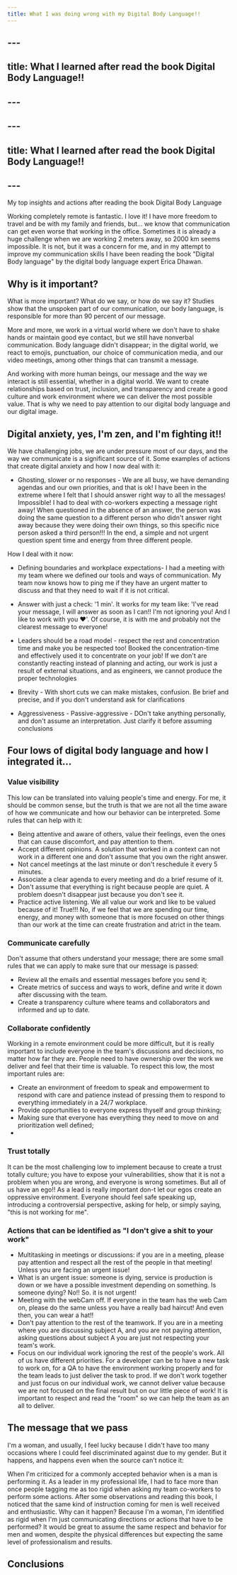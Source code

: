 ```yaml
---
title: What I was doing wrong with my Digital Body Language!!
---
```

## ---
## title: What I learned after read the book Digital Body Language!!
## ---
## ---
## title: What I learned after read the book Digital Body Language!!
## ---

My top insights and actions after reading the book Digital Body Language

Working completely remote is fantastic. I love it! I have more freedom to travel and be with my family and friends, but... we know that communication can get even worse that working in the office. Sometimes it is already a huge challenge when we are working 2 meters away, so 2000 km seems impossible. It is not, but it was a concern for me, and in my attempt to improve my communication skills I have been reading the book "Digital Body language" by the digital body language expert Erica Dhawan.

## Why is it important?
What is more important? What do we say, or how do we say it? Studies show that the unspoken part of our communication, our body language, is responsible for more than 90 percent of our message. 

More and more, we work in a virtual world where we don't have to shake hands or maintain good eye contact, but we still have nonverbal communication. Body language didn't disappear; in the digital world, we react to emojis, punctuation, our choice of communication media, and our video meetings, among other things that can transmit a message.  

And working with more human beings, our message and the way we interact is still essential, whether in a digital world. We want to create relationships based on trust, inclusion, and transparency and create a good culture and work environment where we can deliver the most possible value. That is why we need to pay attention to our digital body language and our digital image.

## Digital anxiety, yes, I'm zen, and I'm fighting it!!

We have challenging jobs, we are under pressure most of our days, and the way we communicate is a significant source of it. Some examples of actions that create digital anxiety and how I now deal with it:

 - Ghosting, slower or no responses - We are all busy, we have demanding agendas and our own priorities, and that is ok! I have been in the extreme where I felt that I should answer right way to all the messages! Impossible! 
I had to deal with co-workers expecting a message right away! When questioned in the absence of an answer, the person was doing the same question to a different person who didn't answer right away because they were doing their own things, so this specific nice person asked a third person!!! In the end, a simple and not urgent question spent time and energy from three different people. 

How I deal with it now:

  - Defining boundaries and workplace expectations- I had a meeting with my team where we defined our tools and ways of communication. My team now knows how to ping me if they have an urgent matter to discuss and that they need to wait if it is not critical. 
  - Answer with just a check: '1 min'. It works for my team like: 'I've read your message, I will answer as soon as I can!! I'm not ignoring you! And I like to work with you ❤️'. Of course, it is with me and probably not the clearest message to everyone!
  
- Leaders should be a road model - respect the rest and concentration time and make you be respected too! Booked the concentration-time and effectively used it to concentrate on your job! If we don't are constantly reacting instead of planning and acting, our work is just a result of external situations, and as engineers, we cannot produce the proper technologies  
- Brevity - With short cuts we  can make mistakes, confusion. Be brief and precise, and if you don't understand ask for clarifications
 - Aggressiveness - Passive-aggressive - DOn't take anything personally, and don't assume an interpretation. Just clarify it before assuming conclusions

## Four lows of digital body language and how I integrated it...

### Value visibility
  This low can be translated into valuing people's time and energy. For me, it should be common sense, but the truth is that we are not all the time aware of how we communicate and how our behavior can be interpreted. Some rules that can help with it:
  - Being attentive and aware of others, value their feelings, even the ones that can cause discomfort, and pay attention to them.
  - Accept different opinions. A solution that worked in a context can not work in a different one and don't assume that you own the right answer.  
  - Not cancel meetings at the last minute or don't reschedule it every 5 minutes. 
  - Associate a clear agenda to every meeting and do a brief resume of it. 
  - Don't assume that everything is right because people are quiet. A problem doesn't disappear just because you don't see it. 
  - Practice active listening. We all value our work and like to be valued because of it! True!!! No, if we feel that we are spending our time, energy, and money with someone that is more focused on other things than our work at the time can create frustration and atrict in the team. 

### Communicate carefully
   Don't assume that others understand your message; there are some small rules that we can apply to make sure that our message is passed:
   - Review all the emails and essential messages before you send it;
   - Create metrics of success and ways to work, define and write it down after discussing with the team. 
   - Create a transparency culture where teams and collaborators and informed and up to date. 

### Collaborate confidently 
  Working in a remote environment could be more difficult, but it is really important to include everyone in the team's discussions and decisions, no matter how far they are. People need to have ownership over the work we deliver and feel that their time is valuable. To respect this low, the most important rules are:
  - Create an environment of freedom to speak and empowerment to respond with care and patience instead of pressing them to respond to everything immediately in a 24/7 workplace.
  - Provide opportunities to everyone express thyself and group thinking;
  - Making sure that everyone has everything they need to move on and prioritization well defined;
  -  

### Trust totally 
It can be the most challenging low to implement because to create a trust totally culture; you have to expose your vulnerabilities, show that it is not a problem when you are wrong, and everyone is wrong sometimes. But all of us have an ego!! As a lead is really important don-t let our egos create an oppressive environment. Everyone should feel safe speaking up, introducing a controversial perspective, asking for help, or simply saying, "this is not working for me".

### Actions that can be identified as "I don't give a shit to your work"
- Multitasking in meetings or discussions: if you are in a meeting, please pay attention and respect all the rest of the people in that meeting! Unless you are facing an urgent issue!
 - What is an urgent issue: someone is dying, service is production is down or we have a possible investment depending on something. Is someone dying? No!! So. it is not urgent!
 - Meeting with the webCam off. If everyone in the team has the web Cam on, please do the same unless you have a really bad haircut! And even then, you can wear a hat!!
 - Don't pay attention to the rest of the teamwork. If you are in a meeting where you are discussing subject A, and you are not paying attention, asking questions about subject A you are just not respecting your team's work. 
 - Focus on our individual work ignoring the rest of the people's work. All of us have different priorities. For a developer can be to have a new task to work on, for a QA to have the environment working properly and for the team leads to just deliver the task to prod. If we don't work together and just focus on our individual work, we cannot deliver value because we are not focused on the final result but on our little piece of work! It is important to respect and read the "room" so we can help the team as an all to deliver. 


## The message that we pass

I'm a woman, and usually, I feel lucky because I didn't have too many occasions where I could feel discriminated against due to my gender. But it happens, and happens even when the source can't notice it: 

When I'm criticized for a commonly accepted behavior when is a man is performing it. As a leader in my professional life, I had to face more than once people tagging me as too rigid when asking my team co-workers to perform some actions. After some observations and reading this book, I noticed that the same kind of instruction coming for men is well received and enthusiastic. Why can it happen? Because I'm a woman, I'm identified as rigid when I'm just communicating directions or actions that have to be performed? It would be great to assume the same respect and behavior for men and women, despite the physical differences but expecting the same level of professionalism and results. 

## Conclusions 




